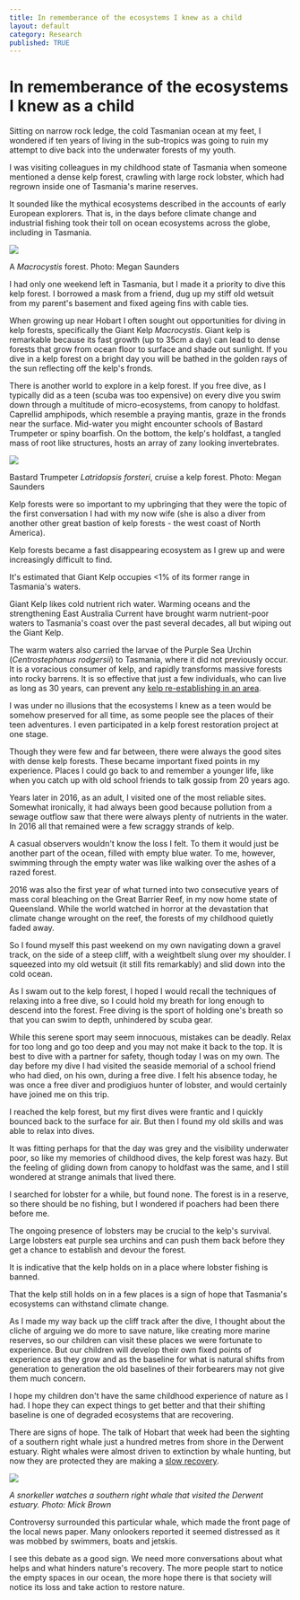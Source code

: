 ```yaml
---
title: In rememberance of the ecosystems I knew as a child
layout: default
category: Research
published: TRUE
---
```


# In rememberance of the ecosystems I knew as a child

Sitting on narrow rock ledge, the cold Tasmanian ocean at my feet, I wondered if ten years of living in the sub-tropics was going to ruin my attempt to dive back into the underwater forests of my youth.

I was visiting colleagues in my childhood state of Tasmania when someone mentioned a dense kelp forest, crawling with large rock lobster, which had regrown inside one of Tasmania's marine reserves.

It sounded like the mythical ecosystems described in the accounts of early European explorers. That is, in the days before climate change and industrial fishing took their toll on ocean ecosystems across the globe, including in Tasmania.

![](/images/macrocystis.JPG)

A *Macrocystis* forest. Photo: Megan Saunders

I had only one weekend left in Tasmania, but I made it a priority to dive this kelp forest. I borrowed a mask from a friend, dug up my stiff old wetsuit from my parent's basement and fixed ageing fins with cable ties.

When growing up near Hobart I often sought out opportunities for diving in kelp forests, specifically the Giant Kelp *Macrocystis*. Giant kelp is remarkable because its fast growth (up to 35cm a day) can lead to dense forests that grow from ocean floor to surface and shade out sunlight. If you dive in a kelp forest on a bright day you will be bathed in the golden rays of the sun reflecting off the kelp's fronds.

There is another world to explore in a kelp forest. If you free dive, as I typically did as a teen (scuba was too expensive) on every dive you swim down through a multitude of micro-ecosystems, from canopy to holdfast. Caprellid amphipods, which resemble a praying mantis, graze in the fronds near the surface. Mid-water you might encounter schools of Bastard Trumpeter or spiny boarfish. On the bottom, the kelp's holdfast, a tangled mass of root like structures, hosts an array of zany looking invertebrates.

![](/images/bastard-trumpeter.JPG)

Bastard Trumpeter *Latridopsis forsteri*, cruise a kelp forest. Photo: Megan Saunders

Kelp forests were so important to my upbringing that they were the topic of the first conversation I had with my now wife (she is also a diver from another other great bastion of kelp forests - the west coast of North America).

Kelp forests became a fast disappearing ecosystem as I grew up and were increasingly difficult to find.

It's estimated that Giant Kelp occupies <1% of its former range in Tasmania's waters.

Giant Kelp likes cold nutrient rich water. Warming oceans and the strengthening East Australia Current have brought warm nutrient-poor waters to Tasmania's coast over the past several decades, all but wiping out the Giant Kelp.

The warm waters also carried the larvae of the Purple Sea Urchin (*Centrostephanus rodgersii*) to Tasmania, where it did not previously occur. It is a voracious consumer of kelp, and rapidly transforms massive forests into rocky barrens. It is so effective that just a few individuals, who can live as long as 30 years, can prevent any [kelp re-establishing in an area](http://www.pnas.org/content/106/52/22341.short).

I was under no illusions that the ecosystems I knew as a teen would be somehow preserved for all time, as some people see the places of their teen adventures. I even participated in a kelp forest restoration project at one stage.

Though they were few and far between, there were always the good sites with dense kelp forests. These became important fixed points in my experience. Places I could go back to and remember a younger life, like when you catch up with old school friends to talk gossip from 20 years ago.

Years later in 2016, as an adult, I visited one of the most reliable sites. Somewhat ironically, it had always been good because pollution from a sewage outflow saw that there were always plenty of nutrients in the water. In 2016 all that remained were a few scraggy strands of kelp.

A casual observers wouldn't know the loss I felt. To them it would just be another part of the ocean, filled with empty blue water. To me, however, swimming through the empty water was like walking over the ashes of a razed forest.

2016 was also the first year of what turned into two consecutive years of mass coral bleaching on the Great Barrier Reef, in my now home state of Queensland. While the world watched in horror at the devastation that climate change wrought on the reef, the forests of my childhood quietly faded away.

So I found myself this past weekend on my own navigating down a gravel track, on the side of a steep cliff, with a weightbelt slung over my shoulder. I squeezed into my old wetsuit (it still fits remarkably) and slid down into the cold ocean.

As I swam out to the kelp forest, I hoped I would recall the techniques of relaxing into a free dive, so I could hold my breath for long enough to descend into the forest. Free diving is the sport of holding one's breath so that you can swim to depth, unhindered by scuba gear.

While this serene sport may seem innocuous, mistakes can be deadly. Relax for too long and go too deep and you may not make it back to the top. It is best to dive with a partner for safety, though today I was on my own. The day before my dive I had visited the seaside memorial of a school friend who had died, on his own, during a free dive. I felt his absence today, he was once a free diver and prodigiuos hunter of lobster, and would certainly have joined me on this trip.

I reached the kelp forest, but my first dives were frantic and I quickly bounced back to the surface for air. But then I found my old skills and was able to relax into dives.

It was fitting perhaps for that the day was grey and the visibility underwater poor, so like my memories of childhood dives, the kelp forest was hazy. But the feeling of gliding down from canopy to holdfast was the same, and I still wondered at strange animals that lived there.

I searched for lobster for a while, but found none. The forest is in a reserve, so there should be no fishing, but I wondered if poachers had been there before me.

The ongoing presence of lobsters may be crucial to the kelp's survival. Large lobsters eat purple sea urchins and can push them back before they get a chance to establish and devour the forest.

It is indicative that the kelp holds on in a place where lobster fishing is banned.

That the kelp still holds on in a few places is a sign of hope that Tasmania's ecosystems can withstand climate change.

As I made my way back up the cliff track after the dive, I thought about the cliche of arguing we do more to save nature, like creating more marine reserves, so our children can visit these places we were fortunate to experience. But our children will develop their own fixed points of experience as they grow and as the baseline for what is natural shifts from generation to generation the old baselines of their forbearers may not give them much concern.

I hope my children don't have the same childhood experience of nature as I had. I hope they can expect things to get better and that their shifting baseline is one of degraded ecosystems that are recovering.

There are signs of hope. The talk of Hobart that week had been the sighting of a southern right whale just a hundred metres from shore in the Derwent estuary. Right whales were almost driven to extinction by whale hunting, but now they are protected they are making a [slow recovery](http://onlinelibrary.wiley.com/doi/10.1111/faf.12241/full).

![](/images/southern-right-whale.jpg)

*A snorkeller watches a southern right whale that visited the Derwent estuary. Photo: Mick Brown*

Controversy surrounded this particular whale, which made the front page of the local news paper. Many onlookers reported it seemed distressed as it was mobbed by swimmers, boats and jetskis.

I see this debate as a good sign. We need more conversations about what helps and what hinders nature's recovery. The more people start to notice the empty spaces in our ocean, the more hope there is that society will notice its loss and take action to restore nature.
